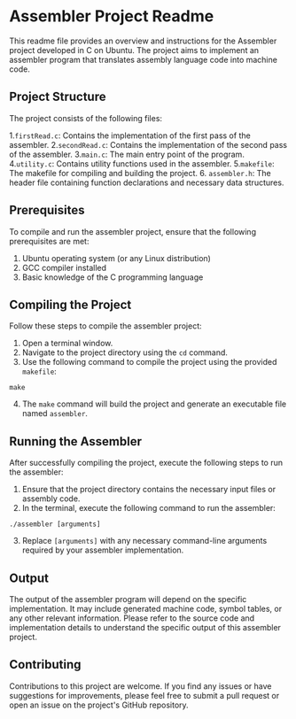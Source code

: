 # Assembler Project Readme

This readme file provides an overview and instructions for the Assembler project developed in C on Ubuntu. The project aims to implement an assembler program that translates assembly language code into machine code.

## Project Structure

The project consists of the following files:

1.`firstRead.c`: Contains the implementation of the first pass of the assembler.
2.`secondRead.c`: Contains the implementation of the second pass of the assembler.
3.`main.c`: The main entry point of the program.
4.`utility.c`: Contains utility functions used in the assembler.
5.`makefile`: The makefile for compiling and building the project.
6. `assembler.h`: The header file containing function declarations and necessary data structures.

## Prerequisites

To compile and run the assembler project, ensure that the following prerequisites are met:

1. Ubuntu operating system (or any Linux distribution)
2. GCC compiler installed
3. Basic knowledge of the C programming language

## Compiling the Project

Follow these steps to compile the assembler project:

1. Open a terminal window.
2. Navigate to the project directory using the `cd` command.
3. Use the following command to compile the project using the provided `makefile`:

```shell
make
```

4. The `make` command will build the project and generate an executable file named `assembler`.

## Running the Assembler

After successfully compiling the project, execute the following steps to run the assembler:

1. Ensure that the project directory contains the necessary input files or assembly code.
2. In the terminal, execute the following command to run the assembler:

```shell
./assembler [arguments]
```

3. Replace `[arguments]` with any necessary command-line arguments required by your assembler implementation.

## Output

The output of the assembler program will depend on the specific implementation. It may include generated machine code, symbol tables, or any other relevant information. Please refer to the source code and implementation details to understand the specific output of this assembler project.

## Contributing

Contributions to this project are welcome. If you find any issues or have suggestions for improvements, please feel free to submit a pull request or open an issue on the project's GitHub repository.
